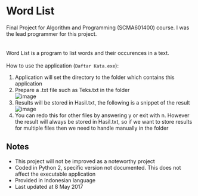 # Word List
Final Project for Algorithm and Programming (SCMA601400) course. I was the lead programmer for this project.
<br><br><br>
Word List is a program to list words and their occurences in a text.
<br><br>
How to use the application (`Daftar Kata.exe`):
1. Application will set the directory to the folder which contains this application
2. Prepare a .txt file such as Teks.txt in the folder <br>
![image](https://github.com/abyoso-hapsoro/past-works/assets/51505905/46266028-d147-4c0c-a2ad-542df39d4faa)
3. Results will be stored in Hasil.txt, the following is a snippet of the result <br>
![image](https://github.com/abyoso-hapsoro/past-works/assets/51505905/bfbf5fad-927c-4ab2-ac9a-d045a25daafb)
4. You can redo this for other files by answering y or exit with n. However the result will always be stored in Hasil.txt, so if we want to store results for multiple files then we need to handle manually in the folder

## Notes
- This project will not be improved as a noteworthy project
- Coded in Python 2, specific version not documented. This does not affect the executable application
- Provided in Indonesian language
- Last updated at 8 May 2017
